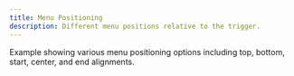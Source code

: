 ```yaml
---
title: Menu Positioning
description: Different menu positions relative to the trigger.
---
```


Example showing various menu positioning options including top, bottom, start, center, and end alignments.
